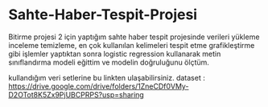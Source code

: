 # Sahte-Haber-Tespit-Projesi

Bitirme projesi 2 için yaptığım sahte haber tespit projesinde verileri yükleme inceleme temizleme, en çok kullanılan kelimeleri tespit etme grafikleştirme gibi işlemler yaptıktan sonra logistic regression kullanarak metin sınıflandırma modeli eğittim ve modelin doğruluğunu ölçtüm. 

kullandığım veri setlerine bu linkten ulaşabilirsiniz. 
dataset : https://drive.google.com/drive/folders/1ZneCDf0VMy-D2OTot8K5Zx9PjUBCPRPS?usp=sharing

